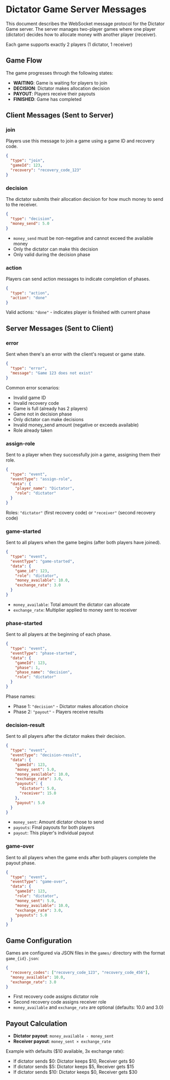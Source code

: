 # Dictator Game Server Messages

This document describes the WebSocket message protocol for the Dictator Game server. The server manages two-player games where one player (dictator) decides how to allocate money with another player (receiver).

Each game supports exactly 2 players (1 dictator, 1 receiver)

## Game Flow

The game progresses through the following states:

- **WAITING**: Game is waiting for players to join
- **DECISION**: Dictator makes allocation decision
- **PAYOUT**: Players receive their payouts
- **FINISHED**: Game has completed

## Client Messages (Sent to Server)

### join

Players use this message to join a game using a game ID and recovery code.

```json
{
  "type": "join",
  "gameId": 123,
  "recovery": "recovery_code_123"
}
```

### decision

The dictator submits their allocation decision for how much money to send to the receiver.

```json
{
  "type": "decision",
  "money_send": 5.0
}
```

- `money_send` must be non-negative and cannot exceed the available money
- Only the dictator can make this decision
- Only valid during the decision phase

### action

Players can send action messages to indicate completion of phases.

```json
{
  "type": "action",
  "action": "done"
}
```

Valid actions: `"done"` - indicates player is finished with current phase

## Server Messages (Sent to Client)

### error

Sent when there's an error with the client's request or game state.

```json
{
  "type": "error",
  "message": "Game 123 does not exist"
}
```

Common error scenarios:

- Invalid game ID
- Invalid recovery code
- Game is full (already has 2 players)
- Game not in decision phase
- Only dictator can make decisions
- Invalid money_send amount (negative or exceeds available)
- Role already taken

### assign-role

Sent to a player when they successfully join a game, assigning them their role.

```json
{
  "type": "event",
  "eventType": "assign-role",
  "data": {
    "player_name": "Dictator",
    "role": "dictator"
  }
}
```

Roles: `"dictator"` (first recovery code) or `"receiver"` (second recovery code)

### game-started

Sent to all players when the game begins (after both players have joined).

```json
{
  "type": "event",
  "eventType": "game-started",
  "data": {
    "game_id": 123,
    "role": "dictator",
    "money_available": 10.0,
    "exchange_rate": 3.0
  }
}
```

- `money_available`: Total amount the dictator can allocate
- `exchange_rate`: Multiplier applied to money sent to receiver

### phase-started

Sent to all players at the beginning of each phase.

```json
{
  "type": "event",
  "eventType": "phase-started",
  "data": {
    "gameId": 123,
    "phase": 1,
    "phase_name": "decision",
    "role": "dictator"
  }
}
```

Phase names:

- Phase 1: `"decision"` - Dictator makes allocation choice
- Phase 2: `"payout"` - Players receive results

### decision-result

Sent to all players after the dictator makes their decision.

```json
{
  "type": "event",
  "eventType": "decision-result",
  "data": {
    "gameId": 123,
    "money_sent": 5.0,
    "money_available": 10.0,
    "exchange_rate": 3.0,
    "payouts": {
      "dictator": 5.0,
      "receiver": 15.0
    },
    "payout": 5.0
  }
}
```

- `money_sent`: Amount dictator chose to send
- `payouts`: Final payouts for both players
- `payout`: This player's individual payout

### game-over

Sent to all players when the game ends after both players complete the payout phase.

```json
{
  "type": "event",
  "eventType": "game-over",
  "data": {
    "gameId": 123,
    "role": "dictator",
    "money_sent": 5.0,
    "money_available": 10.0,
    "exchange_rate": 3.0,
    "payouts": 5.0
  }
}
```

## Game Configuration

Games are configured via JSON files in the `games/` directory with the format `game_{id}.json`:

```json
{
  "recovery_codes": ["recovery_code_123", "recovery_code_456"],
  "money_available": 10.0,
  "exchange_rate": 3.0
}
```

- First recovery code assigns dictator role
- Second recovery code assigns receiver role
- `money_available` and `exchange_rate` are optional (defaults: 10.0 and 3.0)

## Payout Calculation

- **Dictator payout**: `money_available - money_sent`
- **Receiver payout**: `money_sent × exchange_rate`

Example with defaults ($10 available, 3x exchange rate):

- If dictator sends $0: Dictator keeps $10, Receiver gets $0
- If dictator sends $5: Dictator keeps $5, Receiver gets $15
- If dictator sends $10: Dictator keeps $0, Receiver gets $30
